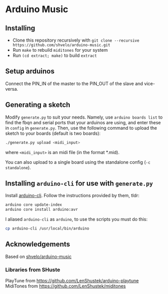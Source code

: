 Arduino Music
===

## Installing

- Clone this repository recursively with `git clone --recursive https://github.com/shvelo/arduino-music.git`
- Run `make` to rebuild `miditones` for your system
- Run `(cd extract; make)` to build `extract`

## Setup arduinos
Connect the PIN_IN of the master to the PIN_OUT of the slave and vice-versa.

## Generating a sketch
Modify `generate.py` to suit your needs. Namely, use `arduino boards list` to find the fbqn and serial ports that your arduinos are using, and enter these in `config` in `generate.py`. Then, use the following command to upload the sketch to your boards (default is two boards):

~~~bash
./generate.py upload <midi_input>
~~~

where `<midi_input>` is an midi file (in the format *.mid).

You can also upload to a single board using the standalone config (`-c standalone`).

## Installing `arduino-cli` for use with `generate.py`
Install [arduino-cli](https://github.com/arduino/arduino-cli). Follow the instructions provided by them, tldr:

~~~bash
arduino core update-index
arduino core install arduino:avr
~~~

I aliased `arduino-cli` as `arduino`, to use the scripts you must do this:

~~~bash
cp arduino-cli /usr/local/bin/arduino
~~~


## Acknowledgements
Based on [shvelo/arduino-music](https://github.com/shvelo/arduino-music)

### Libraries from SHuste
PlayTune from https://github.com/LenShustek/arduino-playtune   
MidiTones from https://github.com/LenShustek/miditones
